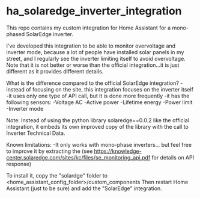 # ha_solaredge_inverter_integration
This repo contains my custom integration for Home Assistant for a mono-phased SolarEdge inverter.

I've developed this integration to be able to monitor overvoltage and inverter mode, because a lot of people have installed solar panels in my street, and I regularly see the inverter limiting itself to avoid overvoltage.
Note that it is not better or worse than the official integration...it is just different as it provides different details.

What is the difference compared to the official SolarEdge integration?
-instead of focusing on the site, this integration focuses on the inverter itself
-it uses only one type of API call, but it is done more frequently
-it has the following sensors:
 -Voltage AC
 -Active power
 -Lifetime energy
 -Power limit
 -Inverter mode

Note: Instead of using the python library solaredge==0.0.2 like the official integration, it embeds its own improved copy of the library with the call to Inverter Technical Data.

Known limitations:
-It only works with mono-phase inverters... but feel free to improve it by extracting the (see https://knowledge-center.solaredge.com/sites/kc/files/se_monitoring_api.pdf for details on API response)

To install it, copy the "solardge" folder to <home_assistant_config_folder>/custom_components
Then restart Home Assistant (just to be sure) and add the "SolarEdge" integration.
